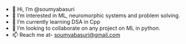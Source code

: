 - 👋 Hi, I’m @soumyabasuri
- 👀 I’m interested in ML, neuromorphic systems and problem solving.
- 🌱 I’m currently learning DSA in Cpp
- 💞️ I’m looking to collaborate on any project on ML in python.
- 📫 Reach me at- soumyabasuri@gmail.com

<!---
soumyabasuri/soumyabasuri is a ✨ special ✨ repository because its `README.md` (this file) appears on your GitHub profile.
You can click the Preview link to take a look at your changes.
--->
